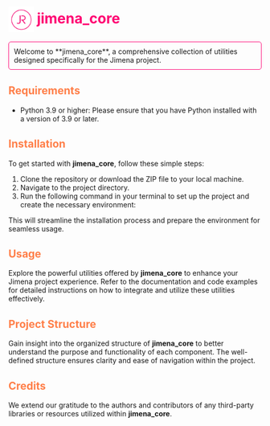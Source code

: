 # <img src="jimena/core/components/tools/jro.png" alt="Logo" style="width: 50px; height: auto; vertical-align: middle;"> <span style="color:#FF0072">jimena_core</span>

<div style="border: 1px solid #FF0072; padding: 10px; border-radius: 5px;">
Welcome to **jimena_core**, a comprehensive collection of utilities designed specifically for the Jimena project.
</div>

## <span style="color:#FF7F49">Requirements</span>

- Python 3.9 or higher: Please ensure that you have Python installed with a version of 3.9 or later.

## <span style="color:#FF7F49">Installation</span>

To get started with **jimena_core**, follow these simple steps:

1. Clone the repository or download the ZIP file to your local machine.
2. Navigate to the project directory.
3. Run the following command in your terminal to set up the project and create the necessary environment:

This will streamline the installation process and prepare the environment for seamless usage.

## <span style="color:#FF7F49">Usage</span>

Explore the powerful utilities offered by **jimena_core** to enhance your Jimena project experience. Refer to the
documentation and code examples for detailed instructions on how to integrate and utilize these utilities effectively.

## <span style="color:#FF7F49">Project Structure</span>

Gain insight into the organized structure of **jimena_core** to better understand the purpose and functionality of each
component. The well-defined structure ensures clarity and ease of navigation within the project.

## <span style="color:#FF7F49">Credits</span>

We extend our gratitude to the authors and contributors of any third-party libraries or resources utilized within
**jimena_core**.
